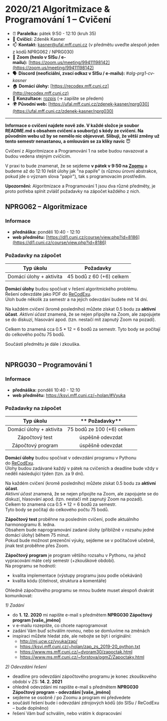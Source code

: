 # 2020/21 Algoritmizace & Programování 1 – Cvičení

*  :alarm_clock: **Paralelka:** pátek 9:50 - 12:10 (kruh 35)
*  :man: **Cvičící:** Zdeněk Kasner
*  :mailbox: **Kontakt:** [kasner@ufal.mff.cuni.cz](mailto:kasner@ufal.mff.cuni.cz) (v předmětu uveďte alespoň jeden z kódů NPRG062 / NPRG030)
*  :dart: **Zoom (heslo v SISu / e-mailu):** [https://zoom.us/meeting/99411198142](https://zoom.us/meeting/99411198142)
*  :speaking_head: **Discord (neoficiální, zvací odkaz v SISu / e-mailu):** _#alg-prg1-cv-kasner_
*  :house: **Domácí úlohy:** [https://recodex.mff.cuni.cz](http://recodex.mff.cuni.cz)
*  :couple: **Konzultace:** [rozpis](https://docs.google.com/spreadsheets/d/1yj9CVfraWJXa2gJOmASbjmgY1lU95sujHm9BMjuLyj4/edit?usp=sharing) (→ zapište se předem)
*  :earth_africa: **Původní web:** [https://ufal.mff.cuni.cz/zdenek-kasner/nprg030](https://ufal.mff.cuni.cz/zdenek-kasner/nprg030)

* * *
**Informace o cvičení najdete nově zde. V každé složce je soubor README.md s obsahem cvičení a soubor(y) s kódy ze cvičení. Na původním webu už by se nemělo nic objevovat. Slibuji, že větší změny už tento semestr nenastanou, a omlouvám se za kliky navíc** :innocent:

Cvičení z Algoritmizace a Programování 1 na sebe budou navazovat a budou vedena stejným cvičícím.

V praxi to bude znamenat, že se sejdeme **v pátek v 9:50 na [Zoomu](https://zoom.us/meeting/99411198142)** a budeme až do 12:10 řešit úlohy jak "na papíře" (s různou úrovní abstrakce, pokud jde o význam slova "papír"), tak s programovacím prostředím.

**Upozornění:** Algoritmizace a Programování 1 jsou dva různé předměty, je proto potřeba splnit zvlášť požadavky na zápočet každého z nich.


## NPRG062 – Algoritmizace

### Informace

*   **přednáška:** pondělí 10:40 - 12:10
*   **web předmětu:** [https://dl1.cuni.cz/course/view.php?id=8186](https://dl1.cuni.cz/course/view.php?id=8186)

### Požadavky na zápočet

**Typ úkolu**| **Požadavky**
:-----:|:-----:
Domácí úlohy + aktivita| 45 bodů z 60 (+6) celkem

**Domácí úlohy** budou spočívat v řešení algoritmického problému. Řešení odevzdáte jako PDF do [ReCodExu](https://recodex.mff.cuni.cz).  
Úloh bude několik za semestr a na jejich odevzdání budete mít 14 dní.

Na každém cvičení (kromě posledního) můžete získat 0.5 bodu za **aktivní účast**. _Aktivní účast_ znamená, že se nejen připojíte na Zoom, ale zapojujete se do diskuzí, hlasování apod. (tzn. nestačí mít zapnutý Zoom na pozadí).  

Celkem to znamená cca 0.5 \* 12 = 6 bodů za semestr. Tyto body se počítají do celkového počtu 75 bodů.

Součástí předmětu je dále i zkouška.  
 

## NPRG030 – Programování 1

### Informace

*   **přednáška:** pondělí 10:40 - 12:10
*   **web předmětu:** https://ksvi.mff.cuni.cz/~holan/#Vyuka

### Požadavky na zápočet

**Typ úkolu**|** Požadavky**
:-----:|:-----:
 Domácí úlohy + aktivita | 75 bodů ze 100 (+6) celkem
 Zápočtový test | úspěšně odevzdat
 Zápočtový program | úspěšně odevzdat
 
**Domácí úlohy** budou spočívat v odevzdání programu v Pythonu do [ReCodExu](https://recodex.mff.cuni.cz).  
Úlohy budou zadávané každý v pátek na cvičeních a deadline bude vždy v neděli následující týden (tzn. za 9 dní).

Na každém cvičení (kromě posledního) můžete získat 0.5 bodu za **aktivní účast**.   
_Aktivní účast_ znamená, že se nejen připojíte na Zoom, ale zapojujete se do diskuzí, hlasování apod. (tzn. nestačí mít zapnutý Zoom na pozadí).  
Celkem to znamená cca 0.5 \* 12 = 6 bodů za semestr.  
Tyto body se počítají do celkového počtu 75 bodů.

**Zápočtový test** proběhne na posledním cvičení, podle aktuálního harmonogramu 8. ledna.  
Obsahem bude naprogramování zadané úlohy (přibližně v rozsahu jedné domácí úlohy) během 75 minut.  
Pokud bude možnost prezenční výuky, sejdeme se v počítačové učebně, jinak test proběhne přes Zoom.

**Zápočtový program** je program většího rozsahu v Pythonu, na jehož vypracování máte celý semestr (+zkouškové období).  
Na programu se hodnotí:

*   kvalita implementace (výstupy programu jsou podle očekávání)
*   kvalita kódu (čitelnost, struktura a komentáře)

Ohledně zápočtového programu se mnou budete muset alespoň dvakrát komunikovat:

_1) Zadání_

*   do **1. 12. 2020** mi napište e-mail s předmětem **NPRG030 Zápočtový program \[vaše\_jméno\]**
*   v e-mailu rozepište, co chcete naprogramovat
*   zadání Vám buď schválím rovnou, nebo se domluvíme na změnách
*   inspiraci můžete hledat zde, ale nebojte se být i originální:
    *   http://mj.ucw.cz/vyuka/zap/
    *   https://ksvi.mff.cuni.cz/~holan/zap_zs_2019-20_python.txt
    *   https://www.ms.mff.cuni.cz/~dvoram30/zapoctak.html
    *   https://www.ms.mff.cuni.cz/~forstova/pgmZ/Zapoctaky.html

_2) Odevzdání řešení_

*   deadline pro odevzdání zápočtového programu je konec zkouškového období v ZS: **14\. 2. 2021**
*   ohledně odevzdání mi napište e-mail s předmětem **NPRG030 Zápočtový program - odevzdání \[vaše\_jméno\]**
*   sejdeme se osobně / po Zoomu a program mi předvedete
*   součástí řešení bude i odevzdání zdrojových kódů (do SISu / ReCodExu – bude doplněno)
*   řešení Vám buď schválím, nebo vrátím k dopracování
